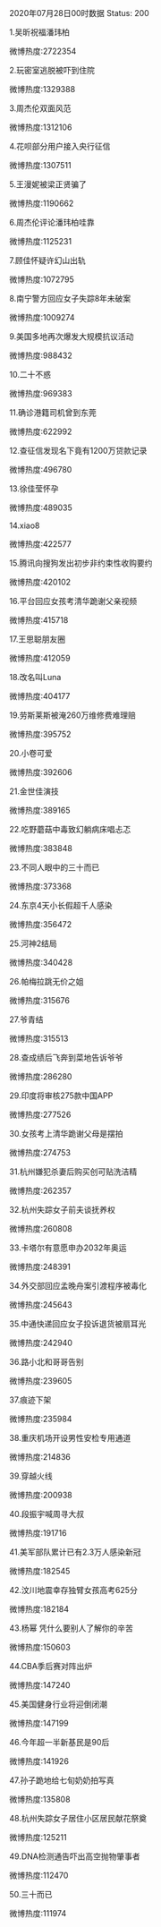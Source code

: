 2020年07月28日00时数据
Status: 200

1.吴昕祝福潘玮柏

微博热度:2722354

2.玩密室逃脱被吓到住院

微博热度:1329388

3.周杰伦双面风范

微博热度:1312106

4.花呗部分用户接入央行征信

微博热度:1307511

5.王漫妮被梁正贤骗了

微博热度:1190662

6.周杰伦评论潘玮柏哇靠

微博热度:1125231

7.顾佳怀疑许幻山出轨

微博热度:1072795

8.南宁警方回应女子失踪8年未破案

微博热度:1009274

9.美国多地再次爆发大规模抗议活动

微博热度:988432

10.二十不惑

微博热度:969383

11.确诊港籍司机曾到东莞

微博热度:622992

12.查征信发现名下竟有1200万贷款记录

微博热度:496780

13.徐佳莹怀孕

微博热度:489035

14.xiao8

微博热度:422577

15.腾讯向搜狗发出初步非约束性收购要约

微博热度:420102

16.平台回应女孩考清华跪谢父亲视频

微博热度:415718

17.王思聪朋友圈

微博热度:412059

18.改名叫Luna

微博热度:404177

19.劳斯莱斯被淹260万维修费难理赔

微博热度:395752

20.小卷可爱

微博热度:392606

21.金世佳演技

微博热度:389165

22.吃野蘑菇中毒致幻躺病床唱忐忑

微博热度:383848

23.不同人眼中的三十而已

微博热度:373368

24.东京4天小长假超千人感染

微博热度:356472

25.河神2结局

微博热度:340428

26.帕梅拉跳无价之姐

微博热度:315676

27.爷青结

微博热度:315513

28.查成绩后飞奔到菜地告诉爷爷

微博热度:286280

29.印度将审核275款中国APP

微博热度:277526

30.女孩考上清华跪谢父母是摆拍

微博热度:274753

31.杭州嫌犯杀妻后购买创可贴洗洁精

微博热度:262357

32.杭州失踪女子前夫谈抚养权

微博热度:260808

33.卡塔尔有意愿申办2032年奥运

微博热度:248391

34.外交部回应孟晚舟案引渡程序被毒化

微博热度:245643

35.中通快递回应女子投诉退货被扇耳光

微博热度:242940

36.路小北和哥哥告别

微博热度:239605

37.痕迹下架

微博热度:235984

38.重庆机场开设男性安检专用通道

微博热度:214836

39.穿越火线

微博热度:200938

40.段振宇喊周寻大叔

微博热度:191716

41.美军部队累计已有2.3万人感染新冠

微博热度:182545

42.汶川地震幸存独臂女孩高考625分

微博热度:182184

43.杨幂 凭什么要别人了解你的辛苦

微博热度:150603

44.CBA季后赛对阵出炉

微博热度:147240

45.美国健身行业将迎倒闭潮

微博热度:147199

46.今年超一半新基民是90后

微博热度:141926

47.孙子跪地给七旬奶奶拍写真

微博热度:135808

48.杭州失踪女子居住小区居民献花祭奠

微博热度:125211

49.DNA检测通告吓出高空抛物肇事者

微博热度:112470

50.三十而已

微博热度:111974

